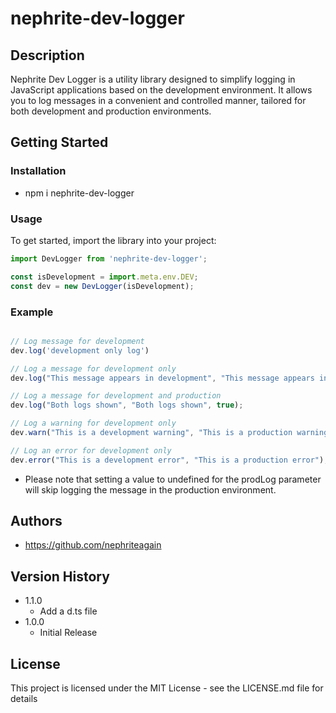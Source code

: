 # nephrite-dev-logger


## Description

Nephrite Dev Logger is a utility library designed to simplify logging in JavaScript applications based on the development environment. It allows you to log messages in a convenient and controlled manner, tailored for both development and production environments.


## Getting Started


### Installation

* npm i nephrite-dev-logger

### Usage

To get started, import the library into your project:

```javascript
import DevLogger from 'nephrite-dev-logger';

const isDevelopment = import.meta.env.DEV;
const dev = new DevLogger(isDevelopment);

```

### Example

```javascript

// Log message for development
dev.log('development only log')

// Log a message for development only
dev.log("This message appears in development", "This message appears in production");

// Log a message for development and production
dev.log("Both logs shown", "Both logs shown", true);

// Log a warning for development only
dev.warn("This is a development warning", "This is a production warning");

// Log an error for development only
dev.error("This is a development error", "This is a production error");


```
* Please note that setting a value to undefined for the prodLog parameter will skip logging the message in the production environment.


## Authors

* https://github.com/nephriteagain

## Version History

* 1.1.0
    * Add a d.ts file    
* 1.0.0
    * Initial Release

## License

This project is licensed under the MIT License - see the LICENSE.md file for details
